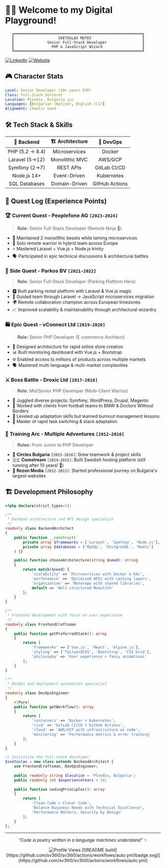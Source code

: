 # 🧙‍♂️ Welcome to my Digital Playground! 

```
   ╔══════════════════════════════════════════════════════════╗
   ║                    SVETOSLAV MUTEV                       ║
   ║               Senior Full-Stack Developer                ║
   ║                 PHP & JavaScript Wizard                  ║
   ╚══════════════════════════════════════════════════════════╝
```

[![LinkedIn](https://img.shields.io/badge/LinkedIn-0077B5?style=for-the-badge&logo=linkedin&logoColor=white)](https://linkedin.com/in/svetoslav-mutev)
[![Website](https://img.shields.io/badge/Website-FF5722?style=for-the-badge&logo=google-chrome&logoColor=white)](https://thecoffee.dev)

## 🎮 Character Stats

```yaml
Level: Senior Developer (10+ years EXP)
Class: Full-Stack Sorcerer
Location: Plovdiv, Bulgaria 🇧🇬
Languages: [Bulgarian (Native), English (C1)]
Alignment: Chaotic Good
```

## 🛠️ Tech Stack & Skills

| 🐘 **Backend** | 🏗️ **Architecture** | 🚀 **DevOps** |
|:---:|:---:|:---:|
| PHP (5.2 → 8.4) | Microservices | Docker |
| Laravel (5→12) | Monolithic MVC | AWS/GCP |
| Symfony (2→7) | REST APIs | GitLab CI/CD |
| Node.js 14+ | Event-Driven | Kubernetes |
| SQL Databases | Domain-Driven | GitHub Actions |

## 🚀 Quest Log (Experience Points)

### 🏆 **Current Quest** - Peoplefone AG `[2023-2024]`
> **Role:** Senior Full-Stack Developer (Remote Ninja 🥷)
- 🔧 Maintained 2 monolithic beasts while taming microservices
- 🎯 Solo remote warrior in hybrid team across Europe
- ⚡ Mastered Laravel + Vue.js + Node.js trinity
- 🗣️ Participated in epic technical discussions & architectural battles

### 🚗 **Side Quest** - Parkos BV `[2021-2022]`
> **Role:** Senior Full-Stack Developer (Parking Platform Hero)
- 🅿️ Built parking rental platform with Laravel & Vue.js magic
- 🔄 Guided team through Laravel → JavaScript microservices migration
- 🌍 Remote collaboration champion across European timezones
- 📈 Improved scalability & maintainability through architectural wizardry

### 🛍️ **Epic Quest** - vConnect Ltd `[2019-2020]`
> **Role:** Senior PHP Developer (E-commerce Architect)
- 🏪 Designed architecture for rapid online store creation
- 📊 Built monitoring dashboard with Vue.js + Bootstrap
- 🌐 Enabled access to millions of products across multiple markets
- 🗣️ Mastered multi-language & multi-market complexities

### ⚔️ **Boss Battle** - Droxic Ltd `[2017-2018]`
> **Role:** Mid/Senior PHP Developer (Multi-Client Warrior)
- 🎯 Juggled diverse projects: Symfony, WordPress, Drupal, Magento
- 🏈 Worked with clients from football teams to BMW & Doctors Without Borders
- 💪 Leveled up adaptation skills but learned burnout management lessons
- 🔄 Master of rapid task switching & stack adaptation

### 🎪 **Training Arc** - Multiple Adventures `[2012-2016]`
> **Roles:** From Junior to PHP Developer
- 🌱 **Circles Bulgaria** `[2015-2016]`: Grew teamwork & project skills
- 🇸🇪 **Comstream** `[2014-2015]`: Built Swedish hosting platform (still running after 10 years! 🎉)
- 🚀 **Rezon Media** `[2012-2013]`: Started professional journey on Bulgaria's largest websites

## 🏗️ Development Philosophy

```php
<?php declare(strict_types=1);

/**
 * Backend architecture and API design specialist
 */
readonly class BackendArchitect
{
    public function __construct(
        private array $frameworks = ['Laravel', 'Symfony', 'Node.js'],
        private array $databases = ['MySQL', 'PostgreSQL', 'Redis']
    ) {}

    public function chooseArchitecture(string $need): string
    {
        return match($need) {
            'scalability' => 'Microservices with Docker & K8s',
            'performance' => 'Optimized APIs with caching layers',
            'organization' => 'Monorepo with shared libraries',
            default => 'Well-structured Monolith'
        };
    }
}

/**
 * Frontend development with focus on user experience
 */
readonly class FrontendCraftsman
{
    public function getPreferredStack(): array
    {
        return [
            'frameworks' => ['Vue.js', 'React', 'Alpine.js'],
            'styling' => ['TailwindCSS', 'Bootstrap', 'CSS Grid'],
            'philosophy' => 'User experience > fancy animations'
        ];
    }
}

/**
 * DevOps and deployment automation specialist
 */
readonly class DevOpsEngineer
{
    #[Pure]
    public function getWorkflow(): array
    {
        return [
            'containers' => 'Docker + Kubernetes',
            'cicd' => 'GitLab CI/CD + GitHub Actions',
            'cloud' => 'AWS/GCP with infrastructure as code',
            'monitoring' => 'Performance metrics & error tracking'
        ];
    }
}

// Initialize the full-stack developer
$svetoslav = new class extends BackendArchitect {
    use FrontendCraftsman, DevOpsEngineer;
    
    public readonly string $location = 'Plovdiv, Bulgaria';
    public readonly int $experienceYears = 10;
    
    public function codingPrinciples(): array
    {
        return [
            'Clean Code > Clever Code',
            'Balance Business Needs with Technical Excellence',
            'Performance Matters, Security by Design'
        ];
    }
};
```

---

<div align="center">

*"Code is poetry written in a language machines understand"* ✨

<img src="https://komarev.com/ghpvc/?username=sv3tli0&color=blueviolet&style=flat-square&label=Profile+Views" alt="Profile Views" />
[![README build](https://github.com/sv3tli0/sv3tli0/actions/workflows/auto.yml/badge.svg)](https://github.com/sv3tli0/sv3tli0/actions/workflows/auto.yml)

</div>

